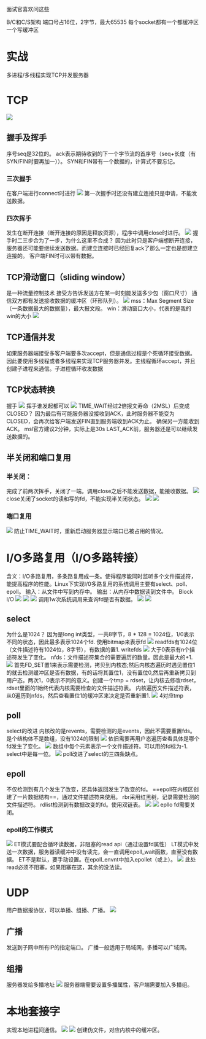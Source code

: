 面试官喜欢问这些

B/C和C/S架构
端口号占16位，2字节，最大65535
每个socket都有一个都缓冲区一个写缓冲区
# 实战
多进程/多线程实现TCP并发服务器
# TCP
![](Pasted%20image%2020230227223018.png)

## 握手及挥手
序号seq是32位的。
ack表示期待收到的下一个字节流的首序号（seq+长度（有SYN/FIN时要再加一））。
SYN和FIN带有一个数据的，计算式不要忘记。
### 三次握手
在客户端进行connect时进行
![](Pasted%20image%2020230227151505.png)
第一次握手时还没有建立连接只是申请，不能发送数据。
### 四次挥手
发生在断开连接（断开连接的原因是释放资源），程序中调用close时进行。
![](Pasted%20image%2020230227153350.png)
握手时二三步合为了一步，为什么这里不合成？
	因为此时只是客户端想断开连接，服务器还可能要继续发送数据。而建立连接时已经回复ack了那么一定也是想建立连接的。
客户端FIN时可以带有数据。

## TCP滑动窗口（sliding window）
是一种流量控制技术
接受方告诉发送方在某一时刻能发送多少包（窗口尺寸）
通信双方都有发送接收数据的缓冲区（环形队列）。 
![](Pasted%20image%2020230227152525.png)
mss：Max Segment Size（一条数据最大的数据量），最大报文段。
win：滑动窗口大小，代表的是我的win的大小
![](Pasted%20image%2020230227152738.png)
## TCP通信并发
如果服务器端接受多客户端要多次accept，但是通信过程是个死循环接受数据。
因此要使用多线程或者多线程来实现TCP服务器并发。主线程循环accept，并且创建子进程来通信。子进程循环收发数据

## TCP状态转换
握手
![](Pasted%20image%2020230227184749.png)
挥手谁发起都可以
![](Pasted%20image%2020230227185220.png)
TIME_WAIT经过2倍报文寿命（2MSL）后变成CLOSED？
	因为最后有可能服务器没接收到ACK，此时服务器不能变为CLOSED，会再次给客户端发送FIN直到服务端收到ACK为止。
	确保另一方能收到ACK。
	msl官方建议2分钟，实际上是30s
LAST_ACK前，服务器还是可以继续发送数据的。
## 半关闭和端口复用
### 半关闭：
完成了前两次挥手，关闭了一端。调用close之后不能发送数据，能接收数据。
![](Pasted%20image%2020230227190505.png)
close关闭了socket的读和写的fd，不能实现半关闭状态。
![](Pasted%20image%2020230227190647.png)
![](Pasted%20image%2020230227190732.png)
### 端口复用
![](Pasted%20image%2020230227193819.png)
防止TIME_WAIT时，重新启动服务器显示端口已被占用的情况。

# I/O多路复用（I/O多路转接）

含义：I/O多路复用，多条路复用成一条。使得程序能同时监听多个文件描述符，能提高程序的性能。Linux下实现I/0多路复用的系统调用主要有select、poll、epoll。
输入：从文件中写到内存中。
输出：从内存中数据读到文件中。
Block I/O
![](Pasted%20image%2020230227200753.png)
![](Pasted%20image%2020230227200921.png)
![](Pasted%20image%2020230227201051.png)
调用1w次系统调用来查询fd是否有数据。
![](Pasted%20image%2020230227201308.png)
![](Pasted%20image%2020230227201323.png)
## select
为什么是1024？
	因为是long int类型，一共8字节，8 * 128 = 1024位，1/0表示不同的状态，因此最多表示1024个fd.
使用bitmap来表示fd
![](Pasted%20image%2020230227201938.png)
readfds有1024位（文件描述符有1024位，8字节），有数据的置1.
writefds
![](Pasted%20image%2020230227202707.png)
大于0表示有n个描述符发生了变化。
nfds：文件描述符集合的需要遍历的数量。因此是最大的+1.
![](Pasted%20image%2020230227203220.png)
首先FD_SET置1来表示需要检测，拷贝到内核态;然后内核态遍历时遇见置位1的就去检测缓冲区是否有数据，有的话将其置位1，没有置位0,然后再重新拷贝到用户态。两次1，0表示不同的意义。创建一个tmp = rdset，让内核去修改rdset，rdset里面的1始终代表内核需要检查的文件描述符表。
内核遍历文件描述符表，从0遍历到nfds，然后查看置位1的缓冲区来决定是否重新置1.
![](Pasted%20image%2020230227205739.png)
4对应tmp
## poll
select的改进
内核改的是revents，需要检测的是events，因此不需要重置fds。
是个结构体不是数组，没有1024的限制
![](Pasted%20image%2020230227210411.png)
依旧需要再用户态遍历查看具体是哪个fd发生了变化。
![](Pasted%20image%2020230227210742.png)
数组中每个元素表示一个文件描述符。可以用的fd标为-1.
select中是每一位。
![](Pasted%20image%2020230227211016.png)
poll改进了select的三四条缺点。
## epoll
不仅检测到有几个发生了改变，还具体返回发生了改变的fd。
==epoll在内核区创建了一片数据结构==，通过文件描述符来使用。
rbr采用红黑树，记录需要检测的文件描述符。
rdlist检测到有数据改变的fd。使用双链表。
![](Pasted%20image%2020230227213942.png)
![](Pasted%20image%2020230227214201.png)
epllo fd需要关闭。
### epoll的工作模式
![](Pasted%20image%2020230227215930.png)
ET模式要配合循环读数据，非阻塞的read api（通过设置fd属性）
LT模式中发送一次数据，服务器读缓冲中没有读完，会一直调用epoll_wait函数，直至没有数据。
ET不是默认，要手动设置。在epoll_envnt中加入epollet（或上）。
![](Pasted%20image%2020230227221956.png)
此处read必须不阻塞，如果阻塞在这，其余的没法读。

# UDP
用户数据报协议，可以单播、组播、广播。
![](Pasted%20image%2020230227222610.png)
## 广播
发送到子网中所有IP的指定端口。
广播一般适用于局域网，多播可以广域网。
## 组播
服务器发给多播地址
![](Pasted%20image%2020230227224616.png)
服务器端需要设置多播属性，客户端需要加入多播组。

# 本地套接字
实现本地进程间通信。
![](Pasted%20image%2020230227230009.png)
![](Pasted%20image%2020230227230212.png)
创建伪文件，对应内核中的缓冲区。